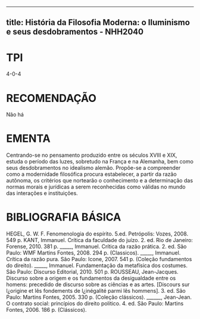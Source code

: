 
---
title: História da Filosofia Moderna: o Iluminismo e seus desdobramentos - NHH2040 
---

# TPI

4-0-4

# RECOMENDAÇÃO

Não há

# EMENTA

Centrando-se no pensamento produzido entre os séculos XVIII e XIX, estuda o período das luzes, sobretudo na França e na Alemanha, bem como seus desdobramentos no idealismo alemão. Propõe-se a compreender como a modernidade filosófica procura estabelecer, a partir da razão autônoma, os critérios que nortearão o conhecimento e a determinação das normas morais e jurídicas a serem reconhecidas como válidas no mundo das interações e instituições.

# BIBLIOGRAFIA BÁSICA

HEGEL, G. W. F. Fenomenologia do espírito. 5.ed. Petrópolis: Vozes, 2008. 549 p.
KANT, Immanuel. Crítica da faculdade do juízo. 2. ed. Rio de Janeiro: Forense, 2010. 381 p.
_____, Immanuel. Crítica da razão prática. 2. ed. São Paulo: WMF Martins Fontes, 2008. 294 p. (Classicos).
_____, Immanuel. Crítica da razão pura. São Paulo: Icone, 2007. 541 p. (Coleção fundamentos do direito).
_____, Immanuel. Fundamentação da metafísica dos costumes. São Paulo: Discurso Editorial, 2010. 501 p.
ROUSSEAU, Jean-Jacques. Discurso sobre a origem e os fundamentos da desigualdade entre os homens: precedido de discurso sobre as ciências e as artes. [Discours sur l¿origine et lês fondements de l¿inégalité parmi lês hommens]. 3. ed. São Paulo: Martins Fontes, 2005. 330 p. (Coleção clássicos).
______, Jean-Jean. O contrato social: princípios do direito politico. 4. ed. São Paulo: Martins Fontes, 2006. 186 p. (Clássicos).

        